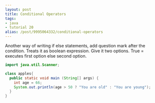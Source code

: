 ```yaml
---
layout: post
title: Conditional Operators
tags:
- java
- tutorial 20
alias: /post/9995064332/conditional-operators
---
```

Another way of writing if else statements, add question mark after the
condition. Treats it as boolean expression. Give it two options. True =
executes first option else second option.

``` java
import java.util.Scanner;

class apples{
  public static void main (String[] args) {
    int age = 66;
    System.out.println(age > 50 ? "You are old" : "You are young");
  }
}
```

